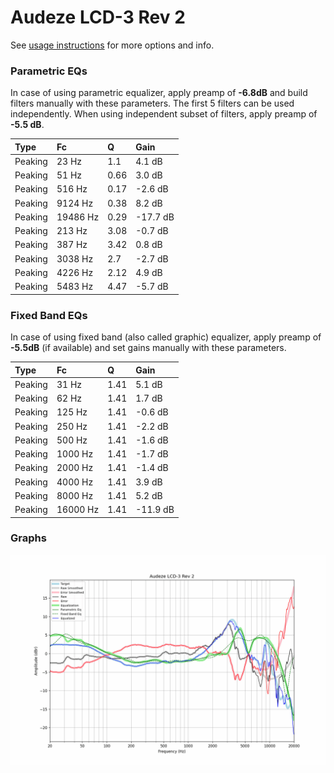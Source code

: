 # Audeze LCD-3 Rev 2
See [usage instructions](https://github.com/jaakkopasanen/AutoEq#usage) for more options and info.

### Parametric EQs
In case of using parametric equalizer, apply preamp of **-6.8dB** and build filters manually
with these parameters. The first 5 filters can be used independently.
When using independent subset of filters, apply preamp of **-5.5 dB**.

| Type    | Fc       |    Q | Gain     |
|:--------|:---------|:-----|:---------|
| Peaking | 23 Hz    | 1.1  | 4.1 dB   |
| Peaking | 51 Hz    | 0.66 | 3.0 dB   |
| Peaking | 516 Hz   | 0.17 | -2.6 dB  |
| Peaking | 9124 Hz  | 0.38 | 8.2 dB   |
| Peaking | 19486 Hz | 0.29 | -17.7 dB |
| Peaking | 213 Hz   | 3.08 | -0.7 dB  |
| Peaking | 387 Hz   | 3.42 | 0.8 dB   |
| Peaking | 3038 Hz  | 2.7  | -2.7 dB  |
| Peaking | 4226 Hz  | 2.12 | 4.9 dB   |
| Peaking | 5483 Hz  | 4.47 | -5.7 dB  |

### Fixed Band EQs
In case of using fixed band (also called graphic) equalizer, apply preamp of **-5.5dB**
(if available) and set gains manually with these parameters.

| Type    | Fc       |    Q | Gain     |
|:--------|:---------|:-----|:---------|
| Peaking | 31 Hz    | 1.41 | 5.1 dB   |
| Peaking | 62 Hz    | 1.41 | 1.7 dB   |
| Peaking | 125 Hz   | 1.41 | -0.6 dB  |
| Peaking | 250 Hz   | 1.41 | -2.2 dB  |
| Peaking | 500 Hz   | 1.41 | -1.6 dB  |
| Peaking | 1000 Hz  | 1.41 | -1.7 dB  |
| Peaking | 2000 Hz  | 1.41 | -1.4 dB  |
| Peaking | 4000 Hz  | 1.41 | 3.9 dB   |
| Peaking | 8000 Hz  | 1.41 | 5.2 dB   |
| Peaking | 16000 Hz | 1.41 | -11.9 dB |

### Graphs
![](./Audeze%20LCD-3%20Rev%202.png)